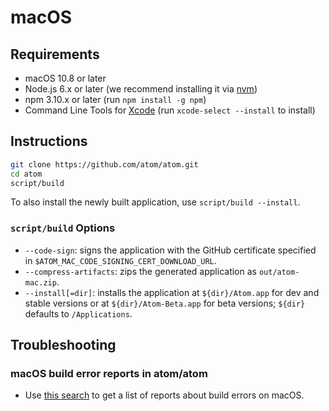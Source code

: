 # macOS

## Requirements

  * macOS 10.8 or later
  * Node.js 6.x or later (we recommend installing it via [nvm](https://github.com/creationix/nvm))
  * npm 3.10.x or later (run `npm install -g npm`)
  * Command Line Tools for [Xcode](https://developer.apple.com/xcode/downloads/) (run `xcode-select --install` to install)

## Instructions

```sh
git clone https://github.com/atom/atom.git
cd atom
script/build
```

To also install the newly built application, use `script/build --install`.

### `script/build` Options

* `--code-sign`: signs the application with the GitHub certificate specified in `$ATOM_MAC_CODE_SIGNING_CERT_DOWNLOAD_URL`.
* `--compress-artifacts`: zips the generated application as `out/atom-mac.zip`.
* `--install[=dir]`: installs the application at `${dir}/Atom.app` for dev and stable versions or at `${dir}/Atom-Beta.app` for beta versions; `${dir}` defaults to `/Applications`.

## Troubleshooting

### macOS build error reports in atom/atom
* Use [this search](https://github.com/atom/atom/search?q=label%3Abuild-error+label%3Amac&type=Issues) to get a list of reports about build errors on macOS.
